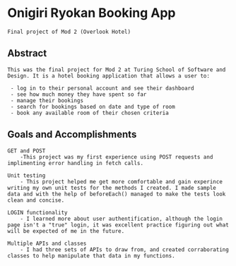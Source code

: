  
 # Onigiri Ryokan Booking App
    Final project of Mod 2 (Overlook Hotel)


## Abstract
    This was the final project for Mod 2 at Turing School of Software and Design. It is a hotel booking application that allows a user to:
    
     - log in to their personal account and see their dashboard
     - see how much money they have spent so far
     - manage their bookings 
     - search for bookings based on date and type of room
     - book any available room of their chosen criteria




## Goals and Accomplishments

    GET and POST
        -This project was my first experience using POST requests and implimenting error handling in fetch calls.

    Unit testing
        - This project helped me get more comfortable and gain experince writing my own unit tests for the methods I created. I made sample data and with the help of beforeEach() managed to make the tests look clean and concise.

    LOGIN functionality
        - I learned more about user authentification, although the login page isn't a "true" login, it was excellent practice figuring out what will be expected of me in the future.

    Multiple APIs and classes
        - I had three sets of APIs to draw from, and created corraborating classes to help manipulate that data in my functions.
